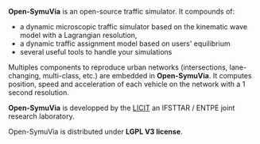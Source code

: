 **Open-SymuVia** is an open-source traffic simulator. 
It compounds of:
- a dynamic microscopic traffic simulator based on the kinematic wave model with a Lagrangian resolution,
- a dynamic traffic assignment model based on users' equilibrium
- several useful tools to handle your simulations

Multiples components to reproduce urban networks (intersections, lane-changing, multi-class, etc.) are embedded in **Open-SymuVia**. It computes position, speed and acceleration of each vehicle on the network with a 1 second resolution.

**Open-SymuVia** is developped by the [LICIT](http://www.licit.ifsttar.fr/) an IFSTTAR / ENTPE joint research laboratory. 

Open-SymuVia is distributed under **LGPL V3 license**.

